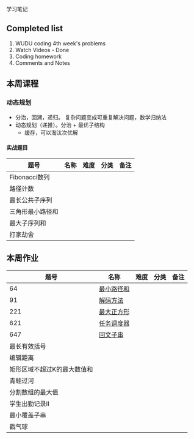学习笔记

## Completed list
1. WUDU coding 4th week's problems
1. Watch Videos - Done
1. Coding homework
1. Comments and Notes

## 本周课程

### 动态规划

- 分治，回溯，递归。 复杂问题变成可重复解决问题，数学归纳法
- 动态规划（递推）。分治 + 最优子结构
  - 缓存，可以淘汰次优解

#### 实战题目

| 题号 | 名称 | 难度 | 分类 | 备注 |
| --- | --- | --- | --- | --- |
| Fibonacci数列  |
| 路径计数 |
| 最长公共子序列 |
| 三角形最小路径和 |
| 最大子序列和|
| 打家劫舍|


## 本周作业

| 题号 | 名称 | 难度 | 分类 | 备注 |
| --- | --- | --- | --- | --- |
|64|[最小路径和](MinPathSum.java)|
|91|[解码方法](DecodeWays.java)|
|221 |[最大正方形](MaxSquare.java)|
|621|[任务调度器](TaskScheduler.java)|
|647|[回文子串](PalindromicSubstrings.java)|
|最长有效括号|
|编辑距离|
|矩形区域不超过K的最大数值和|
|青蛙过河|
|分割数组的最大值|
|学生出勤记录II|
|最小覆盖子串|
|戳气球|